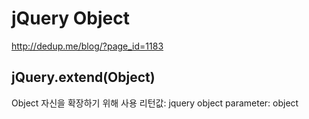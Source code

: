 # jQuery Object
http://dedup.me/blog/?page_id=1183

## jQuery.extend(Object)
Object 자신을 확장하기 위해 사용
리턴값: jquery object
parameter: object
